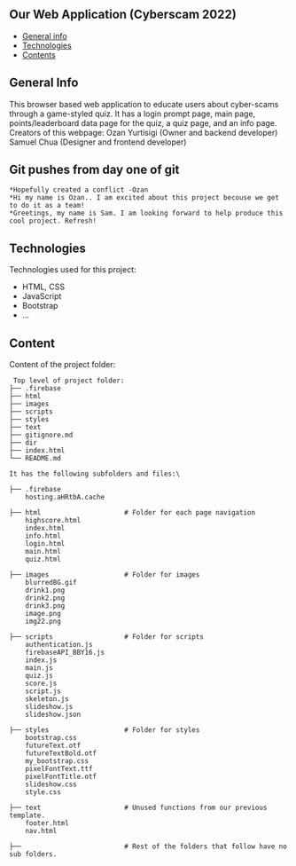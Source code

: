 ## Our Web Application (Cyberscam 2022)

* [General info](#general-info)
* [Technologies](#technologies)
* [Contents](#content)

## General Info
This browser based web application to educate users about cyber-scams through a game-styled
quiz. It has a login prompt page, main page, points/leaderboard data page for the quiz, a quiz page, and an info page.
Creators of this webpage: 
Ozan Yurtisigi (Owner and backend developer)
Samuel Chua (Designer and frontend developer)

## Git pushes from day one of git
    *Hopefully created a conflict -Ozan
    *Hi my name is Ozan.. I am excited about this project becouse we get to do it as a team!
    *Greetings, my name is Sam. I am looking forward to help produce this cool project. Refresh!

## Technologies
Technologies used for this project:
* HTML, CSS
* JavaScript
* Bootstrap 
* ...
	
## Content
Content of the project folder:

```
 Top level of project folder: 
├── .firebase
├── html
├── images
├── scripts
├── styles
├── text
├── gitignore.md
├── dir
├── index.html
└── README.md

It has the following subfolders and files:\

├── .firebase
    hosting.aHRtbA.cache
    
├── html                     # Folder for each page navigation
    highscore.html
    index.html
    info.html
    login.html
    main.html
    quiz.html

├── images                   # Folder for images
    blurredBG.gif
    drink1.png
    drink2.png
    drink3.png
    image.png
    img22.png
    
├── scripts                  # Folder for scripts
    authentication.js
    firebaseAPI_BBY16.js
    index.js
    main.js
    quiz.js
    score.js
    script.js
    skeleton.js
    slideshow.js
    slideshow.json
    
├── styles                   # Folder for styles
    bootstrap.css
    futureText.otf
    futureTextBold.otf
    my_bootstrap.css
    pixelFontText.ttf
    pixelFontTitle.otf
    slideshow.css
    style.css

├── text                     # Unused functions from our previous template.
    footer.html
    nav.html

├──                          # Rest of the folders that follow have no sub folders.
```


